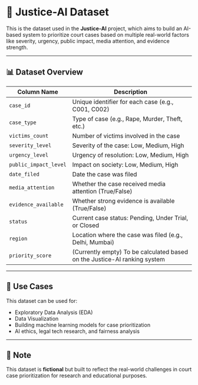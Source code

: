 # 📂 Justice-AI Dataset

This is the dataset used in the **Justice-AI** project, which aims to build an AI-based system to prioritize court cases based on multiple real-world factors like severity, urgency, public impact, media attention, and evidence strength.

---

## 📊 Dataset Overview

| Column Name           | Description                                                                 |
|-----------------------|-----------------------------------------------------------------------------|
| `case_id`             | Unique identifier for each case (e.g., C001, C002)                          |
| `case_type`           | Type of case (e.g., Rape, Murder, Theft, etc.)                              |
| `victims_count`       | Number of victims involved in the case                                      |
| `severity_level`      | Severity of the case: Low, Medium, High                                     |
| `urgency_level`       | Urgency of resolution: Low, Medium, High                                    |
| `public_impact_level` | Impact on society: Low, Medium, High                                        |
| `date_filed`          | Date the case was filed                                                     |
| `media_attention`     | Whether the case received media attention (True/False)                      |
| `evidence_available`  | Whether strong evidence is available (True/False)                           |
| `status`              | Current case status: Pending, Under Trial, or Closed                        |
| `region`              | Location where the case was filed (e.g., Delhi, Mumbai)                     |
| `priority_score`      | (Currently empty) To be calculated based on the Justice-AI ranking system   |

---

## 🚀 Use Cases

This dataset can be used for:
- Exploratory Data Analysis (EDA)
- Data Visualization
- Building machine learning models for case prioritization
- AI ethics, legal tech research, and fairness analysis

---

## 📌 Note

This dataset is **fictional** but built to reflect the real-world challenges in court case prioritization for research and educational purposes.
